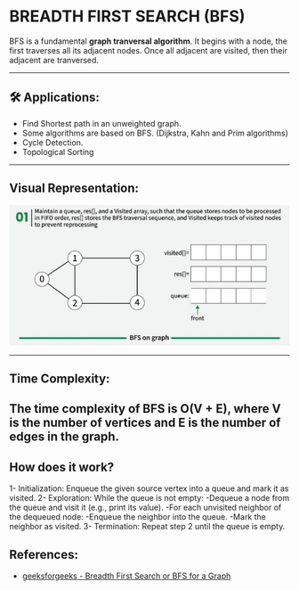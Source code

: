 # BREADTH FIRST SEARCH (BFS)

BFS is a fundamental **graph tranversal algorithm**. It begins with a node, the first traverses all its adjacent nodes. Once all adjacent are visited, then their adjacent are tranversed.

---

## 🛠️ **Applications:**
- Find Shortest path in an unweighted graph.
- Some algorithms are based on BFS. (Dijkstra, Kahn and Prim algorithms)
- Cycle Detection.
- Topological Sorting

---

## **Visual Representation:**
![BFS Visualization](./Sources/BFS.gif)

---

## **Time Complexity:**
The time complexity of BFS is O(V + E), where V is the number of vertices and E is the number of edges in the graph. 
---

## How does it work?
1- Initialization: Enqueue the given source vertex into a queue and mark it as visited.
2- Exploration: While the queue is not empty:
    -Dequeue a node from the queue and visit it (e.g., print its value).
    -For each unvisited neighbor of the dequeued node:
    -Enqueue the neighbor into the queue.
    -Mark the neighbor as visited.
3- Termination: Repeat step 2 until the queue is empty.

## References: 
- [geeksforgeeks - Breadth First Search or BFS for a Graph](https://www.geeksforgeeks.org/counting-sort/)